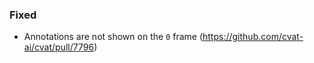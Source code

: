 ### Fixed 

- Annotations are not shown on the `0` frame
  (<https://github.com/cvat-ai/cvat/pull/7796>)
